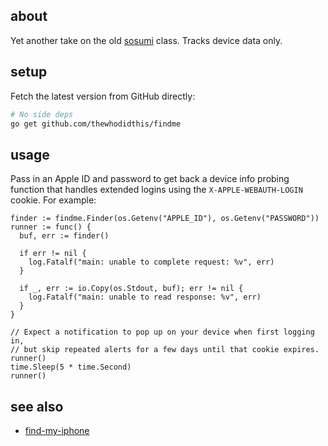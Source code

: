 ## about

Yet another take on the old [sosumi](https://en.wikipedia.org/wiki/Sosumi) class. Tracks device data only.

## setup

Fetch the latest version from GitHub directly:

```sh
# No side deps
go get github.com/thewhodidthis/findme
```

## usage

Pass in an Apple ID and password to get back a device info probing function that handles extended logins using the `X-APPLE-WEBAUTH-LOGIN` cookie. For example:

```golang
finder := findme.Finder(os.Getenv("APPLE_ID"), os.Getenv("PASSWORD"))
runner := func() {
  buf, err := finder()

  if err != nil {
    log.Fatalf("main: unable to complete request: %v", err)
  }

  if _, err := io.Copy(os.Stdout, buf); err != nil {
    log.Fatalf("main: unable to read response: %v", err)
  }
}

// Expect a notification to pop up on your device when first logging in,
// but skip repeated alerts for a few days until that cookie expires.
runner()
time.Sleep(5 * time.Second)
runner()
```

## see also

- [find-my-iphone](https://github.com/matt-kruse/find-my-iphone)

